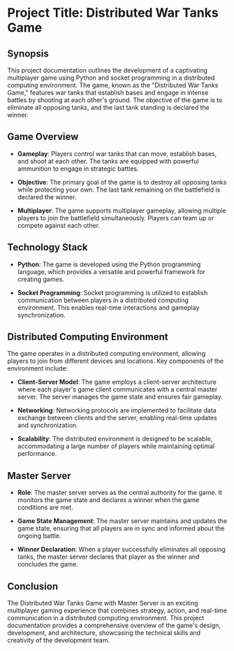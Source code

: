 # Project Title: Distributed War Tanks Game 

## Synopsis

This project documentation outlines the development of a captivating multiplayer game using Python and socket programming in a distributed computing environment. The game, known as the "Distributed War Tanks Game," features war tanks that establish bases and engage in intense battles by shooting at each other's ground. The objective of the game is to eliminate all opposing tanks, and the last tank standing is declared the winner.

## Game Overview

- **Gameplay**: Players control war tanks that can move, establish bases, and shoot at each other. The tanks are equipped with powerful ammunition to engage in strategic battles.

- **Objective**: The primary goal of the game is to destroy all opposing tanks while protecting your own. The last tank remaining on the battlefield is declared the winner.

- **Multiplayer**: The game supports multiplayer gameplay, allowing multiple players to join the battlefield simultaneously. Players can team up or compete against each other.

## Technology Stack

- **Python**: The game is developed using the Python programming language, which provides a versatile and powerful framework for creating games.

- **Socket Programming**: Socket programming is utilized to establish communication between players in a distributed computing environment. This enables real-time interactions and gameplay synchronization.

## Distributed Computing Environment

The game operates in a distributed computing environment, allowing players to join from different devices and locations. Key components of the environment include:

- **Client-Server Model**: The game employs a client-server architecture where each player's game client communicates with a central master server. The server manages the game state and ensures fair gameplay.

- **Networking**: Networking protocols are implemented to facilitate data exchange between clients and the server, enabling real-time updates and synchronization.

- **Scalability**: The distributed environment is designed to be scalable, accommodating a large number of players while maintaining optimal performance.

## Master Server

- **Role**: The master server serves as the central authority for the game. It monitors the game state and declares a winner when the game conditions are met.

- **Game State Management**: The master server maintains and updates the game state, ensuring that all players are in sync and informed about the ongoing battle.

- **Winner Declaration**: When a player successfully eliminates all opposing tanks, the master server declares that player as the winner and concludes the game.

## Conclusion

The Distributed War Tanks Game with Master Server is an exciting multiplayer gaming experience that combines strategy, action, and real-time communication in a distributed computing environment. This project documentation provides a comprehensive overview of the game's design, development, and architecture, showcasing the technical skills and creativity of the development team.
